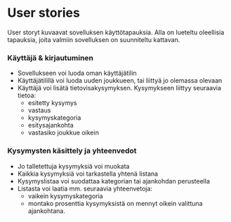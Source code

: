 # User stories
User storyt kuvaavat sovelluksen käyttötapauksia. Alla on lueteltu oleellisia tapauksia, joita valmiin sovelluksen on
suunniteltu kattavan.

### Käyttäjä & kirjautuminen  
- Sovellukseen voi luoda oman käyttäjätilin  
- Käyttäjätilillä voi luoda uuden joukkueen, tai liittyä jo olemassa olevaan  
- Käyttäjä voi lisätä tietovisakysymyksen. Kysymykseen liittyy seuraavia tietoa:  
   - esitetty kysymys
   - vastaus
   - kysymyskategoria
   - esitysajankohta
   - vastasiko joukkue oikein

### Kysymysten käsittely ja yhteenvedot
- Jo talletettuja kysymyksiä voi muokata
- Kaikkia kysymyksiä voi tarkastella yhtenä listana
- Kysymyslistaa voi suodattaa kategorian tai ajankohdan perusteella
- Listasta voi laatia mm. seuraavia yhteenvetoja:
  - vaikein kysymyskategoria
  - montako prosenttia kysymyksistä on mennyt oikein valittuna ajankohtana.
